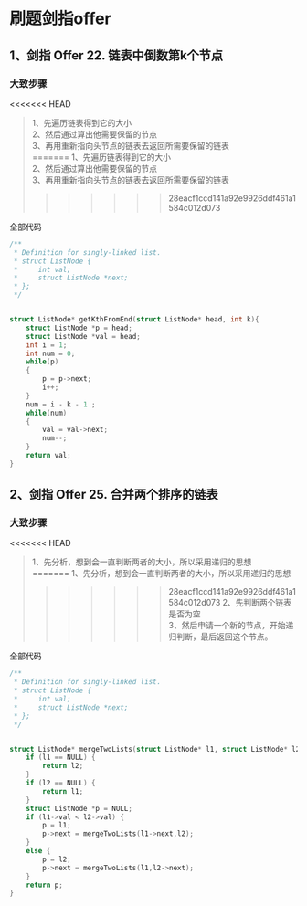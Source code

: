 # 刷题剑指offer

## 1、剑指 Offer 22. 链表中倒数第k个节点

### 大致步骤
<<<<<<< HEAD
> 1、先遍历链表得到它的大小         
> 2、然后通过算出他需要保留的节点      
> 3、再用重新指向头节点的链表去返回所需要保留的链表      
=======
> 1、先遍历链表得到它的大小    
> 2、然后通过算出他需要保留的节点     
> 3、再用重新指向头节点的链表去返回所需要保留的链表     
>>>>>>> 28eacf1ccd141a92e9926ddf461a1584c012d073

全部代码
```c
/**
 * Definition for singly-linked list.
 * struct ListNode {
 *     int val;
 *     struct ListNode *next;
 * };
 */


struct ListNode* getKthFromEnd(struct ListNode* head, int k){
    struct ListNode *p = head;
    struct ListNode *val = head;
    int i = 1;
    int num = 0;
    while(p)
    {
        p = p->next;
        i++;
    }
    num = i - k - 1 ;
    while(num)
    {
        val = val->next;
        num--;
    }
    return val;
}
```

## 2、剑指 Offer 25. 合并两个排序的链表

### 大致步骤
<<<<<<< HEAD
> 1、先分析，想到会一直判断两者的大小，所以采用递归的思想      
=======
> 1、先分析，想到会一直判断两者的大小，所以采用递归的思想    
>>>>>>> 28eacf1ccd141a92e9926ddf461a1584c012d073
> 2、先判断两个链表是否为空    
> 3、然后申请一个新的节点，开始递归判断，最后返回这个节点。    



全部代码
```c
/**
 * Definition for singly-linked list.
 * struct ListNode {
 *     int val;
 *     struct ListNode *next;
 * };
 */


struct ListNode* mergeTwoLists(struct ListNode* l1, struct ListNode* l2){
    if (l1 == NULL) {
        return l2;
    }
    if (l2 == NULL) {
        return l1;
    }
    struct ListNode *p = NULL;
    if (l1->val < l2->val) {
        p = l1;
        p->next = mergeTwoLists(l1->next,l2);
    }
    else {
        p = l2;
        p->next = mergeTwoLists(l1,l2->next);
    }
    return p;
}
```
